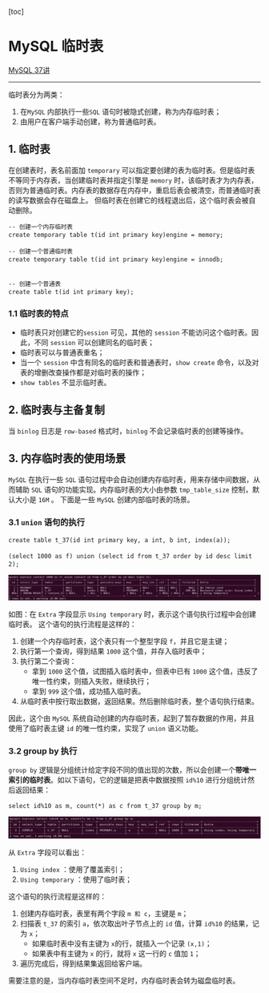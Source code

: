[toc]

# MySQL 临时表

[MySQL 37讲](https://time.geekbang.org/column/article/80477)

-----------------------

临时表分为两类：

1.  在`MySQL` 内部执行一些`SQL` 语句时被隐式创建，称为内存临时表；
2.  由用户在客户端手动创建，称为普通临时表。 

## 1. 临时表

在创建表时，表名前面加 `temporary` 可以指定要创建的表为临时表。但是临时表不等同于内存表，当创建临时表并指定引擎是 `memory` 时，该临时表才为内存表，否则为普通临时表。内存表的数据存在内存中，重启后表会被清空，而普通临时表的读写数据会存在磁盘上。
但临时表在创建它的线程退出后，这个临时表会被自动删除。

```mysql
-- 创建一个内存临时表
create temporary table t(id int primary key)engine = memory;

-- 创建一个普通临时表
create temporary table t(id int primary key)engine = innodb; 	


-- 创建一个普通表
create table t(id int primary key);

```

### 1.1 临时表的特点

-   临时表只对创建它的`session` 可见，其他的 `session` 不能访问这个临时表。因此，不同 `session` 可以创建同名的临时表；
-   临时表可以与普通表重名；
-   当一个 `session` 中含有同名的临时表和普通表时，`show create` 命令，以及对表的增删改查操作都是对临时表的操作；
-   `show tables` 不显示临时表。

## 2. 临时表与主备复制

当 `binlog` 日志是 `row-based` 格式时，`binlog` 不会记录临时表的创建等操作。

## 3. 内存临时表的使用场景

`MySQL` 在执行一些 `SQL` 语句过程中会自动创建内存临时表，用来存储中间数据，从而辅助 `SQL` 语句的功能实现。内存临时表的大小由参数 `tmp_table_size` 控制，默认大小是 `16M` 。
下面是一些 `MySQL` 创建内部临时表的场景。

### 3.1 `union` 语句的执行

```mysql
create table t_37(id int primary key, a int, b int, index(a));

(select 1000 as f) union (select id from t_37 order by id desc limit 2);
```

![](.\pictures\37_1.png)

如图：在 `Extra` 字段显示 `Using temporary` 时，表示这个语句执行过程中会创建临时表。
这个语句的执行流程是这样的：

1.  创建一个内存临时表，这个表只有一个整型字段 `f`，并且它是主键；
2.  执行第一个查询，得到结果 `1000` 这个值，并存入临时表中；
3.  执行第二个查询：
    -   拿到 `1000` 这个值，试图插入临时表中，但表中已有 `1000` 这个值，违反了唯一性约束，则插入失败，继续执行；
    -   拿到 `999` 这个值，成功插入临时表。
4.  从临时表中按行取出数据，返回结果。然后删除临时表，整个语句执行结束。

因此，这个由 `MySQL` 系统自动创建的内存临时表，起到了暂存数据的作用，并且使用了临时表主键 `id` 的唯一性约束，实现了 `union` 语义功能。

### 3.2 group by 执行

`group by` 逻辑是分组统计给定字段不同的值出现的次数，所以会创建一个**带唯一索引的临时表**。如以下语句，它的逻辑是把表中数据按照 `id%10` 进行分组统计然后返回结果：

```mysql
select id%10 as m, count(*) as c from t_37 group by m;
```

![](.\pictures\37_2.png)

从 `Extra` 字段可以看出：

1.  `Using index` ：使用了覆盖索引；
2.  `Using temporary` ：使用了临时表；

这个语句的执行流程是这样的：

1.  创建内存临时表，表里有两个字段 `m 和 c`，主键是 `m`；
2.  扫描表 `t_37` 的索引 `a`，依次取出叶子节点上的 `id` 值，计算 `id%10` 的结果，记为 `x`；
    -   如果临时表中没有主键为 `x`的行，就插入一个记录 `(x,1)`；
    -   如果表中有主键为 `x` 的行，就将 `x` 这一行的 `c` 值加 `1`；
3.  遍历完成后，得到结果集返回给客户端。

需要注意的是，当内存临时表空间不足时，内存临时表会转为磁盘临时表。

